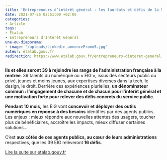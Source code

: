 ```yaml
---
title: 'Entrepreneurs d’intérêt général : les lauréats et défis de la 5e promotion'
date: 2021-07-26 02:51:00 +02:00
categories:
- Article
tags:
- Etalab
- Entrepreneurs d'Intérêt Général
une-ou-diaporama:
- image: "/uploads/Linkedin_annoncePromo5.jpg"
auteur: etalab.gouv.fr
redirection: https://www.etalab.gouv.fr/entrepreneurs-dinteret-general-laureats-et-defis-de-la-5eme-promotion
---
```


**Ils et elles seront 39 à rejoindre les rangs de l’administration française à la rentrée**. 39 talents du numérique ou « EIG », issus des secteurs public ou privé, jeunes et moins jeunes, aux expertises diverses dans la tech, le design, le droit. Derrière ces expériences plurielles, **un dénominateur commun : l’engagement de chacune et de chacun pour l’intérêt général et une motivation forte pour relever des défis concrets du service public**.

**Pendant 10 mois,** les EIG vont **concevoir et déployer des outils numériques en réponse à des besoins** identifiés par des agents publics. Les enjeux : mieux répondre aux nouvelles attentes des usagers, toucher plus de bénéficiaires, accroître les impacts, mieux diffuser certaines solutions…

C’est **aux côtés de ces agents publics, au cœur de leurs administrations** respectives, que les 39 EIG relèveront **16 défis**.

<div class="lien-important"><p><a href="https://www.etalab.gouv.fr/entrepreneurs-dinteret-general-laureats-et-defis-de-la-5eme-promotion/" title="Lire la suite sur etalab.gouv.fr - lien externe">Lire la suite sur etalab.gouv.fr</a></p></div>